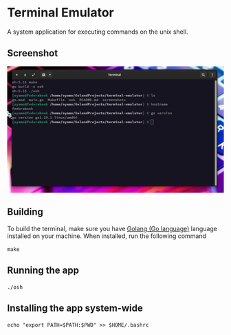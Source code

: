 # Terminal Emulator
A system application for executing commands on the unix shell.

## Screenshot
![Terminal Screenshot](./screenshots/img.png)

## Building 
To build the terminal, make sure you have [Golang (Go language)](https://golang.org) language installed on your machine. When installed, run the following command 

```shell
make 
```

## Running the app
```shell
./osh
```

## Installing the app system-wide
```shell
echo "export PATH=$PATH:$PWD" >> $HOME/.bashrc
```
